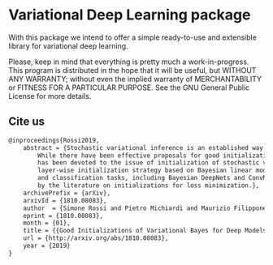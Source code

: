 # Variational Deep Learning package

With this package we intend to offer a simple ready-to-use and extensible library for variational deep learning.

Please, keep in mind that everything is pretty much a work-in-progress. 
This program is distributed in the hope that it will be useful, but WITHOUT ANY WARRANTY; without even the implied warranty of MERCHANTABILITY or FITNESS FOR A PARTICULAR PURPOSE. 
See the GNU General Public License for more details.

## Cite us
```latex
@inproceedings{Rossi2019,
    abstract = {Stochastic variational inference is an established way to carry out approximate Bayesian inference for deep models. 
        While there have been effective proposals for good initializations for loss minimization in deep learning, far less attention 
        has been devoted to the issue of initialization of stochastic variational inference. We address this by proposing a novel 
        layer-wise initialization strategy based on Bayesian linear models. The proposed method is extensively validated on regression 
        and classification tasks, including Bayesian DeepNets and ConvNets, showing faster convergence compared to alternatives inspired 
        by the literature on initializations for loss minimization.},
    archivePrefix = {arXiv},
    arxivId = {1810.08083},
    author  = {Simone Rossi and Pietro Michiardi and Maurizio Filippone},
    eprint = {1810.08083},
    month = {01},
    title = {{Good Initializations of Variational Bayes for Deep Models}},
    url = {http://arxiv.org/abs/1810.08083},
    year = {2019}
}
```
